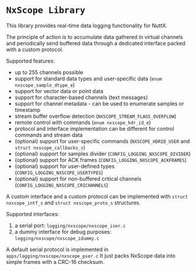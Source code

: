 # `NxScope Library`

This library provides real-time data logging functionality for NuttX.

The principle of action is to accumulate data gathered in virtual channels
and periodically send buffered data through a dedicated interface packed
with a custom protocol.

Supported features:
  - up to 255 channels possible
  - support for standard data types and user-specific data (`enum nxscope_sample_dtype_e`)
  - support for vector data or point data
  - support for character-based channels (text messages)
  - support for channel metadata - can be used to enumerate samples or timestamp
  - stream buffer overflow detection (`NXSCOPE_STREAM_FLAGS_OVERFLOW`)
  - remote control with commands (`enum nxscope_hdr_id_e`)
  - protocol and interface implementation can be different for control commands and stream data
  - (optional) support for user-specific commands (`NXSCOPE_HDRID_USER` and `struct nxscope_callbacks_s`)
  - (optional) support for samples divider (`CONFIG_LOGGING_NXSCOPE_DIVIDER`)
  - (optional) support for ACK frames (`CONFIG_LOGGING_NXSCOPE_ACKFRAMES`)
  - (optional) support for user-defined types (`CONFIG_LOGGING_NXSCOPE_USERTYPES`)
  - (optional) support for non-buffered critical channels (`CONFIG_LOGGING_NXSCOPE_CRICHANNELS`)

A custom interface and a custom protocol can be implemented with
`struct nxscope_intf_s` and `struct nxscope_proto_s` structures.

Supported interfaces:
  1. a serial port: `logging/nxscope/nxscope_iser.c`
  2. a dummy interface for debug purposes: `logging/nxscope/nxscope_idummy.c`

A default serial protocol is implemented in `apps/logging/nxscope/nxscope_pser.c`
It just packs NxScope data into simple frames with a CRC-16 checksum.
